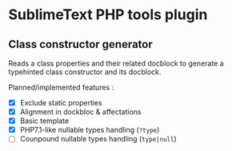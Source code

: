 SublimeText PHP tools plugin
============================


Class constructor generator
---------------------------

Reads a class properties and their related docblock to generate a typehinted class constructor and
its docblock.

Planned/implemented features :

- [x] Exclude static properties
- [x] Alignment in dockbloc & affectations
- [x] Basic template
- [x] PHP7.1-like nullable types handling (`?type`)
- [ ] Counpound nullable types handling (`type|null`)
